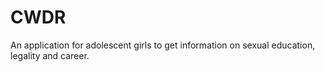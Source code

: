 CWDR
===========

An application for adolescent girls to get information on sexual education, legality and career.
